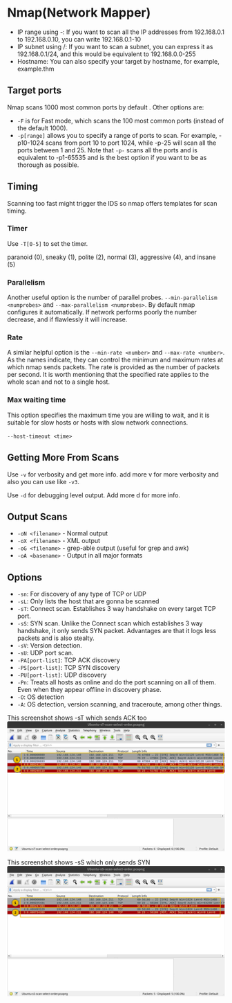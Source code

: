 # Nmap(Network Mapper)

- IP range using -: If you want to scan all the IP addresses from 192.168.0.1 to 192.168.0.10, you can write 192.168.0.1-10
- IP subnet using /: If you want to scan a subnet, you can express it as 192.168.0.1/24, and this would be equivalent to 192.168.0.0-255
- Hostname: You can also specify your target by hostname, for example, example.thm

## Target ports

Nmap scans 1000 most common ports by default . Other options are:
- `-F` is for Fast mode, which scans the 100 most common ports (instead of the default 1000).
- `-p[range]` allows you to specify a range of ports to scan. For example, -p10-1024 scans from port 10 to port 1024, while -p-25 will scan all the ports between 1 and 25. Note that `-p-` scans all the ports and is equivalent to -p1-65535 and is the best option if you want to be as thorough as possible.

## Timing 

Scanning too fast might trigger the IDS so nmap offers templates for scan timing.

### Timer
Use `-T[0-5]` to set the timer.

paranoid (0), sneaky (1), polite (2), normal (3), aggressive (4), and insane (5)

### Parallelism
Another useful option is the number of parallel probes. `--min-parallelism <numprobes>` and `--max-parallelism <numprobes>`. By default nmap configures it automatically. If network performs poorly the number decrease, and if flawlessly it will increase.

### Rate
A similar helpful option is the `--min-rate <number>` and `--max-rate <number>`. As the names indicate, they can control the minimum and maximum rates at which nmap sends packets. The rate is provided as the number of packets per second. It is worth mentioning that the specified rate applies to the whole scan and not to a single host.

### Max waiting time
This option specifies the maximum time you are willing to wait, and it is suitable for slow hosts or hosts with slow network connections.

`--host-timeout <time>`

## Getting More From Scans

Use `-v` for verbosity and get more info. add more v for more verbosity and also you can use like `-v3`.

Use `-d` for debugging level output. Add more d for more info.

## Output Scans

- `-oN <filename>` - Normal output
- `-oX <filename>` - XML output
- `-oG <filename>` - grep-able output (useful for grep and awk)
- `-oA <basename>` - Output in all major formats

## Options

- `-sn`: For discovery of any type of TCP or UDP
- `-sL`: Only lists the host that are gonna be scanned
- `-sT`: Connect scan. Establishes 3 way handshake on every target TCP port.
- `-sS`: SYN scan. Unlike the Connect scan which establishes 3 way handshake, it only sends SYN packet. Advantages are that it logs less packets and is also stealty.
- `-sV`: Version detection.
- `-sU`: UDP port scan.
- `-PA[port-list]`: TCP ACK discovery
- `-PS[port-list]`: TCP SYN discovery
- `-PU[port-list]`: UDP discovery
- `-Pn`: Treats all hosts as online and do the port scanning on all of them. Even when they appear offline in discovery phase.
- `-O`: OS detection
- `-A`: OS detection, version scanning, and traceroute, among other things.


This screenshot shows -sT which sends ACK too
![-sT](img/nmap1.png)

This screenshot shows -sS which only sends SYN
![-sS](img/nmap2.png)